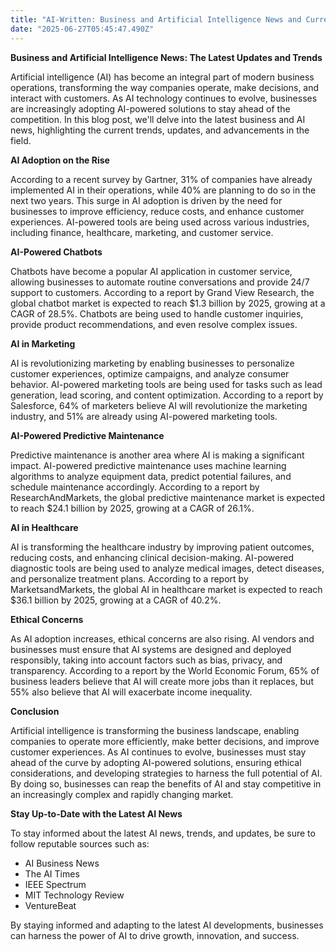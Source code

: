 ```yaml
---
title: "AI-Written: Business and Artificial Intelligence News and Current Updates"
date: "2025-06-27T05:45:47.490Z"
---
```


**Business and Artificial Intelligence News: The Latest Updates and Trends**

Artificial intelligence (AI) has become an integral part of modern business operations, transforming the way companies operate, make decisions, and interact with customers. As AI technology continues to evolve, businesses are increasingly adopting AI-powered solutions to stay ahead of the competition. In this blog post, we'll delve into the latest business and AI news, highlighting the current trends, updates, and advancements in the field.

**AI Adoption on the Rise**

According to a recent survey by Gartner, 31% of companies have already implemented AI in their operations, while 40% are planning to do so in the next two years. This surge in AI adoption is driven by the need for businesses to improve efficiency, reduce costs, and enhance customer experiences. AI-powered tools are being used across various industries, including finance, healthcare, marketing, and customer service.

**AI-Powered Chatbots**

Chatbots have become a popular AI application in customer service, allowing businesses to automate routine conversations and provide 24/7 support to customers. According to a report by Grand View Research, the global chatbot market is expected to reach $1.3 billion by 2025, growing at a CAGR of 28.5%. Chatbots are being used to handle customer inquiries, provide product recommendations, and even resolve complex issues.

**AI in Marketing**

AI is revolutionizing marketing by enabling businesses to personalize customer experiences, optimize campaigns, and analyze consumer behavior. AI-powered marketing tools are being used for tasks such as lead generation, lead scoring, and content optimization. According to a report by Salesforce, 64% of marketers believe AI will revolutionize the marketing industry, and 51% are already using AI-powered marketing tools.

**AI-Powered Predictive Maintenance**

Predictive maintenance is another area where AI is making a significant impact. AI-powered predictive maintenance uses machine learning algorithms to analyze equipment data, predict potential failures, and schedule maintenance accordingly. According to a report by ResearchAndMarkets, the global predictive maintenance market is expected to reach $24.1 billion by 2025, growing at a CAGR of 26.1%.

**AI in Healthcare**

AI is transforming the healthcare industry by improving patient outcomes, reducing costs, and enhancing clinical decision-making. AI-powered diagnostic tools are being used to analyze medical images, detect diseases, and personalize treatment plans. According to a report by MarketsandMarkets, the global AI in healthcare market is expected to reach $36.1 billion by 2025, growing at a CAGR of 40.2%.

**Ethical Concerns**

As AI adoption increases, ethical concerns are also rising. AI vendors and businesses must ensure that AI systems are designed and deployed responsibly, taking into account factors such as bias, privacy, and transparency. According to a report by the World Economic Forum, 65% of business leaders believe that AI will create more jobs than it replaces, but 55% also believe that AI will exacerbate income inequality.

**Conclusion**

Artificial intelligence is transforming the business landscape, enabling companies to operate more efficiently, make better decisions, and improve customer experiences. As AI continues to evolve, businesses must stay ahead of the curve by adopting AI-powered solutions, ensuring ethical considerations, and developing strategies to harness the full potential of AI. By doing so, businesses can reap the benefits of AI and stay competitive in an increasingly complex and rapidly changing market.

**Stay Up-to-Date with the Latest AI News**

To stay informed about the latest AI news, trends, and updates, be sure to follow reputable sources such as:

* AI Business News
* The AI Times
* IEEE Spectrum
* MIT Technology Review
* VentureBeat

By staying informed and adapting to the latest AI developments, businesses can harness the power of AI to drive growth, innovation, and success.
